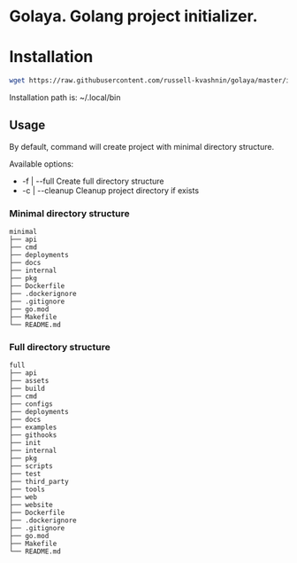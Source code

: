 # Golaya. Golang project initializer. 

# Installation
```sh
wget https://raw.githubusercontent.com/russell-kvashnin/golaya/master/installer.sh -O - | bash
```
Installation path is: ~/.local/bin

## Usage
By default, command will create project with minimal directory structure.

Available options:
* -f | --full Create full directory structure
* -c | --cleanup Cleanup project directory if exists         

### Minimal directory structure
```shell
minimal
├── api
├── cmd
├── deployments
├── docs
├── internal
├── pkg
├── Dockerfile
├── .dockerignore
├── .gitignore
├── go.mod
├── Makefile
└── README.md
```

### Full directory structure
```shell
full
├── api
├── assets
├── build
├── cmd
├── configs
├── deployments
├── docs
├── examples
├── githooks
├── init
├── internal
├── pkg
├── scripts
├── test
├── third_party
├── tools
├── web
├── website
├── Dockerfile
├── .dockerignore
├── .gitignore
├── go.mod
├── Makefile
└── README.md
```
